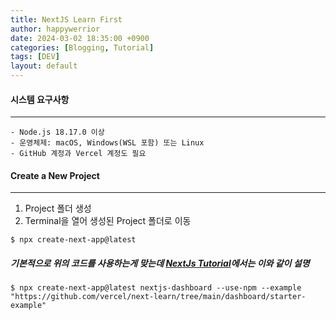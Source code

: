 ```yaml
---
title: NextJS Learn First
author: happywerrior
date: 2024-03-02 18:35:00 +0900
categories: [Blogging, Tutorial]
tags: [DEV]
layout: default
---
```


#### 시스템 요구사항
---
```
- Node.js 18.17.0 이상
- 운영체제: macOS, Windows(WSL 포함) 또는 Linux
- GitHub 계정과 Vercel 계정도 필요
```


#### Create a New Project
---
1. Project 폴더 생성
2. Terminal을 열어 생성된 Project 폴더로 이동
  
```console
$ npx create-next-app@latest
```

##### 기본적으로 위의 코드를 사용하는게 맞는데 [NextJs Tutorial](https://nextjs.org/docs/getting-started/installation)에서는 이와 같이 설명
```console
$ npx create-next-app@latest nextjs-dashboard --use-npm --example "https://github.com/vercel/next-learn/tree/main/dashboard/starter-example"
```
